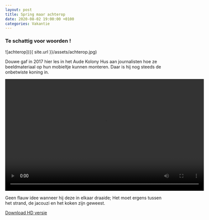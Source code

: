 ```yaml
---
layout: post
title: Spring maar achterop
date: 2020-08-02 19:00:00 +0100
categories: Vakantie
---
```


### Te schattig voor woorden !

![achterop]({{ site.url }}/assets/achterop.jpg)

Douwe gaf in 2017 hier les in het Aude Kolony Hus aan journalisten hoe ze beeldmateriaal op hun mobieltje kunnen monteren. Daar is hij nog steeds de onbetwiste koning in. 

 <video width="640" height="360" controls>
  <source src="http://prisse.net/achterop.mp4">
Error: Your browser does not support the video tag.
</video> 

Geen flauw idee wanneer hij deze in elkaar draaide; Het moet ergens tussen het strand, de jacouzi en het koken zijn geweest. 

[Download HD versie](http://prisse.net/achterop_full.mov)  
